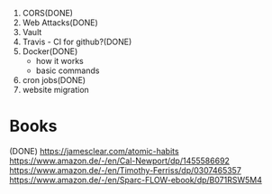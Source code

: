 1. CORS(DONE)
2. Web Attacks(DONE)
3. Vault
4. Travis - CI for github?(DONE)
5. Docker(DONE)
    - how it works 
    - basic commands
6. cron jobs(DONE)
7. website migration

# Books
(DONE) https://jamesclear.com/atomic-habits
https://www.amazon.de/-/en/Cal-Newport/dp/1455586692
https://www.amazon.de/-/en/Timothy-Ferriss/dp/0307465357
https://www.amazon.de/-/en/Sparc-FLOW-ebook/dp/B071RSW5M4
